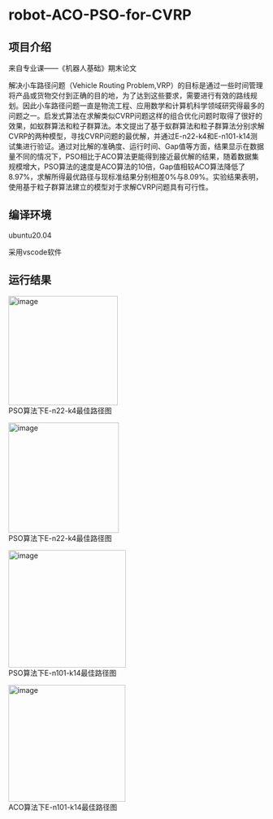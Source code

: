 # robot-ACO-PSO-for-CVRP

## 项目介绍

来自专业课——《机器人基础》期末论文

解决小车路径问题（Vehicle Routing Problem,VRP）的目标是通过一些时间管理将产品或货物交付到正确的目的地，为了达到这些要求，需要进行有效的路线规划。因此小车路径问题一直是物流工程、应用数学和计算机科学领域研究得最多的问题之一。启发式算法在求解类似CVRP问题这样的组合优化问题时取得了很好的效果，如蚁群算法和粒子群算法。本文提出了基于蚁群算法和粒子群算法分别求解CVRP的两种模型，寻找CVRP问题的最优解，并通过E-n22-k4和E-n101-k14测试集进行验证。通过对比解的准确度、运行时间、Gap值等方面，结果显示在数据量不同的情况下，PSO相比于ACO算法更能得到接近最优解的结果，随着数据集规模增大，PSO算法的速度是ACO算法的10倍，Gap值相较ACO算法降低了8.97%，求解所得最优路径与现标准结果分别相差0%与8.09%。实验结果表明，使用基于粒子群算法建立的模型对于求解CVRP问题具有可行性。 

## 编译环境

ubuntu20.04

采用vscode软件

## 运行结果
<img width="215" alt="image" src="https://github.com/ckxSh4ron/robot-ACO-PSO-for-CVRP/assets/138695155/dc9f0151-57d3-4d6d-9600-454a63769ede">  \
PSO算法下E-n22-k4最佳路径图

<img width="217" alt="image" src="https://github.com/ckxSh4ron/robot-ACO-PSO-for-CVRP/assets/138695155/b12df01e-c8d1-4221-8694-e614484d61fc">  \
PSO算法下E-n22-k4最佳路径图

<img width="231" alt="image" src="https://github.com/ckxSh4ron/robot-ACO-PSO-for-CVRP/assets/138695155/445e89db-3e0d-4172-aeb6-7d89ac8b83a9">  \
PSO算法下E-n101-k14最佳路径图

<img width="230" alt="image" src="https://github.com/ckxSh4ron/robot-ACO-PSO-for-CVRP/assets/138695155/dc1b3721-814b-4393-b086-0c387bef79d4">  \
ACO算法下E-n101-k14最佳路径图
